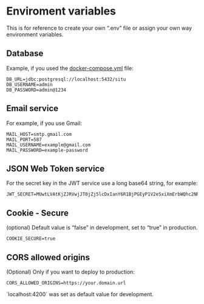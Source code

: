 # Enviroment variables
This is for reference to create your own “.env” file or assign your own way environment variables.

## Database
Example, if you used the [docker-compose.yml](docker-compose.yml) file:
```properties
DB_URL=jdbc:postgresql://localhost:5432/situ
DB_USERNAME=admin
DB_PASSWORD=admin@1234
```

## Email service
For example, if you use Gmail:
```properties
MAIL_HOST=smtp.gmail.com
MAIL_PORT=587
MAIL_USERNAME=example@gmail.com
MAIL_PASSWORD=example-password
```

## JSON Web Token service
For the secret key in the JWT service use a long base64 string, for example:
```properties
JWT_SECRET=MUwtLVAtKjZJRVwjJT0jZj5lcDxIanY6R1BjPGEyP1V2eSxiXmErbWQhc2NRKHdK
```

## Cookie - Secure
(optional) Default value is “false” in development, set to “true” in production.
```properties
COOKIE_SECURE=true
```

## CORS allowed origins
(Optional) Only if you want to deploy to production: 
```properties
CORS_ALLOWED_ORIGINS=https://your.domain.url
```
´localhost:4200´ was set as default value for development.